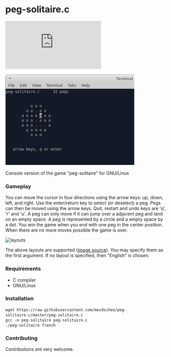 peg-solitaire.c
======

[![run on repl.it](http://repl.it/badge/github/mevdschee/peg-solitaire.c)](https://repl.it/github/mevdschee/peg-solitaire.c)

![screenshot](screenshot.png)

Console version of the game "peg-solitaire" for GNU/Linux

### Gameplay

You can move the cursor in four directions using the arrow keys: up, down, left, and right. Use the enter/return key to select (or deselect) a peg. Pegs can then be moved using the arrow keys. Quit, restart and undo keys are 'q', 'r' and 'u'. A peg can only move if it can jump over a adjacent peg and land on an empty space. A peg is represented by a circle and a empty space by a dot. You win the game when you end with one peg in the center position. When there are no more moves possible the game is over.

![layouts](http://www.leaseweblabs.com/wp-content/uploads/2014/11/peg-solitaire_layouts.png)

The above layouts are supported ([image source](
https://en.wikipedia.org/wiki/Peg_solitaire#/media/File:Peg_Solitaire_game_board_shapes.svg)). You may specify them as the first argument. If no layout is specified, then "English" is chosen.

### Requirements

- C compiler
- GNU/Linux

### Installation

```
wget https://raw.githubusercontent.com/mevdschee/peg-solitaire.c/master/peg-solitaire.c
gcc -o peg-solitaire peg-solitaire.c
./peg-solitaire french
```

### Contributing

Contributions are very welcome. 
